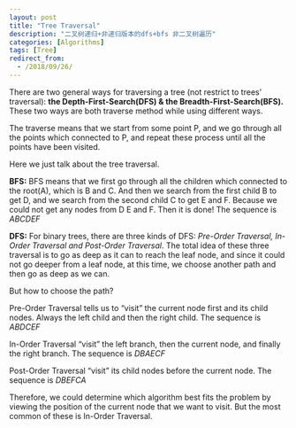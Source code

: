 ```yaml
---
layout: post
title: "Tree Traversal"
description: "二叉树递归+非递归版本的dfs+bfs 非二叉树遍历"
categories: [Algorithms]
tags: [Tree]
redirect_from:
  - /2018/09/26/
---
```


There are two general ways for traversing a tree (not restrict to trees’ traversal): **the Depth-First-Search(DFS) & the Breadth-First-Search(BFS).** These two ways are both traverse method while using different ways.


The traverse means that we start from some point P, and we go through all the points which connected to P, and repeat these process until all the points have been  visited. 

Here we just talk about the tree traversal.

**BFS:** BFS means that we first go through all the children which connected to the root(A), which is B and C. And then we search from the first child B to get D, and we search from the second child C to get E and F. Because we could not get any nodes from D E and F. Then it is done! The sequence is *ABCDEF*

**DFS:** For binary trees, there are three kinds of DFS: *Pre-Order Traversal, In-Order Traversal and Post-Order Traversal*. The total idea of these three traversal is to go as deep as it can to reach the leaf node, and since it could not go deeper from a leaf node, at this time, we choose another path and then go as deep as we can.

But how to choose the path?

Pre-Order Traversal tells us to “visit” the current node first and its child nodes. Always the left child and then the right child. The sequence is *ABDCEF*

In-Order Traversal “visit” the left branch, then the current node, and finally the right branch. The sequence is *DBAECF*

Post-Order Traversal “visit” its child nodes before the current node. The sequence is *DBEFCA*

Therefore, we could determine which algorithm best fits the problem by viewing the position of the current node that we want to visit. But the most common of these is In-Order Traversal.

